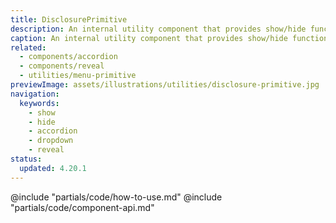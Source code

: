 ```yaml
---
title: DisclosurePrimitive
description: An internal utility component that provides show/hide functionality.
caption: An internal utility component that provides show/hide functionality.
related:
  - components/accordion
  - components/reveal
  - utilities/menu-primitive
previewImage: assets/illustrations/utilities/disclosure-primitive.jpg
navigation:
  keywords:
    - show
    - hide
    - accordion
    - dropdown
    - reveal
status:
  updated: 4.20.1
---
```


<section data-tab="Code">
  @include "partials/code/how-to-use.md"
  @include "partials/code/component-api.md"
</section>
